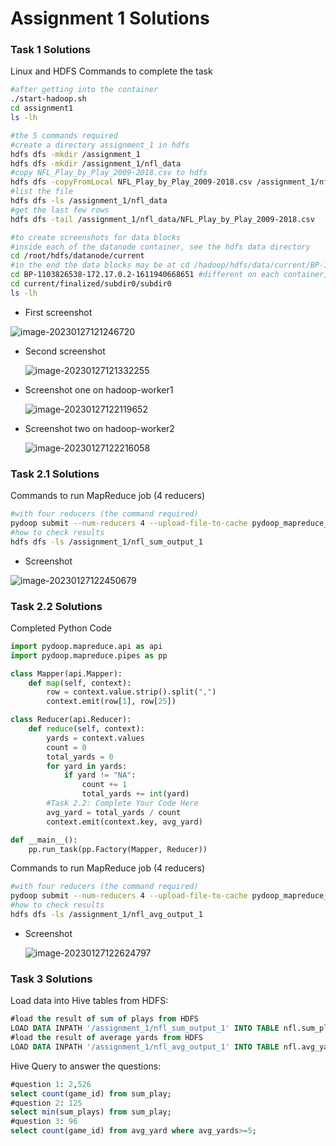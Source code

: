 # Assignment 1 Solutions

### Task 1 Solutions

Linux and HDFS Commands to complete the task

```bash
#after getting into the container
./start-hadoop.sh
cd assignment1
ls -lh

#the 5 commands required
#create a directory assignment_1 in hdfs
hdfs dfs -mkdir /assignment_1
hdfs dfs -mkdir /assignment_1/nfl_data
#copy NFL_Play_by_Play_2009-2018.csv to hdfs
hdfs dfs -copyFromLocal NFL_Play_by_Play_2009-2018.csv /assignment_1/nfl_data
#list the file
hdfs dfs -ls /assignment_1/nfl_data
#get the last few rows
hdfs dfs -tail /assignment_1/nfl_data/NFL_Play_by_Play_2009-2018.csv

#to create screenshots for data blocks 
#inside each of the datanode container, see the hdfs data directory
cd /root/hdfs/datanode/current
#in the end the data blocks may be at cd /hadoop/hdfs/data/current/BP-1103826538-172.17.0.2-1611940668651/current/finalized/subdir0/subdir0
cd BP-1103826538-172.17.0.2-1611940668651 #different on each container, confirm by ls command
cd current/finalized/subdir0/subdir0
ls -lh
```

* First screenshot


![image-20230127121246720](./images/image-20230127121246720.png)

* Second screenshot

  ![image-20230127121332255](./images/image-20230127121332255.png)

* Screenshot one on hadoop-worker1

  ![image-20230127122119652](./images/image-20230127122119652.png)

* Screenshot two on hadoop-worker2

  ![image-20230127122216058](./images/image-20230127122216058.png)

### Task 2.1 Solutions

Commands to run MapReduce job (4 reducers)

```bash
#with four reducers (the command required)
pydoop submit --num-reducers 4 --upload-file-to-cache pydoop_mapreduce_nfl_sum.py pydoop_mapreduce_nfl_sum /assignment_1/nfl_data/NFL_Play_by_Play_2009-2018.csv /assignment_1/nfl_sum_output_1
#how to check results
hdfs dfs -ls /assignment_1/nfl_sum_output_1
```

* Screenshot


![image-20230127122450679](./images/image-20230127122450679.png)

### Task 2.2 Solutions

Completed Python Code

```python
import pydoop.mapreduce.api as api
import pydoop.mapreduce.pipes as pp

class Mapper(api.Mapper):
    def map(self, context):
        row = context.value.strip().split(",")
        context.emit(row[1], row[25])

class Reducer(api.Reducer):
    def reduce(self, context):
        yards = context.values
        count = 0
        total_yards = 0
        for yard in yards:
            if yard != "NA":
                count += 1
                total_yards += int(yard)
        #Task 2.2: Complete Your Code Here
        avg_yard = total_yards / count
        context.emit(context.key, avg_yard)

def __main__():
    pp.run_task(pp.Factory(Mapper, Reducer))
```

Commands to run MapReduce job (4 reducers)

```bash
#with four reducers (the command required)
pydoop submit --num-reducers 4 --upload-file-to-cache pydoop_mapreduce_nfl_avg.py pydoop_mapreduce_nfl_avg /assignment_1/nfl_data/NFL_Play_by_Play_2009-2018.csv /assignment_1/nfl_avg_output_1
#how to check results
hdfs dfs -ls /assignment_1/nfl_avg_output_1
```

* Screenshot

  ![image-20230127122624797](./images/image-20230127122624797.png)

### Task 3 Solutions

Load data into Hive tables from HDFS:

```sql
#load the result of sum of plays from HDFS
LOAD DATA INPATH '/assignment_1/nfl_sum_output_1' INTO TABLE nfl.sum_play;
#load the result of average yards from HDFS
LOAD DATA INPATH '/assignment_1/nfl_avg_output_1' INTO TABLE nfl.avg_yard;
```

Hive Query to answer the questions:

```sql
#question 1: 2,526
select count(game_id) from sum_play;
#question 2: 125
select min(sum_plays) from sum_play;
#question 3: 96
select count(game_id) from avg_yard where avg_yards>=5;
```

